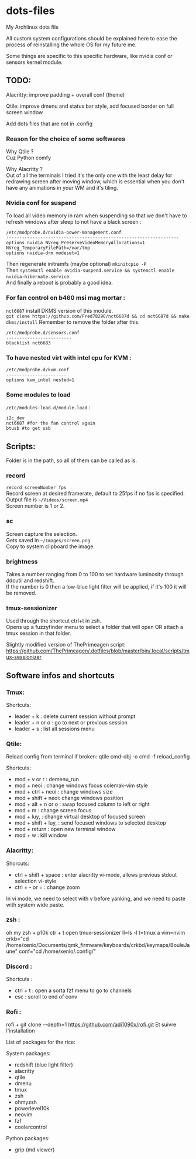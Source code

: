 # dots-files
My Archlinux dots file 

All custom system configurations should be explained here to ease the process of reinstalling the whole OS for my future me.

Some things are specific to this specific hardware, like nvidia conf or sensors kernel module.

## TODO:

Alacritty: improve padding + overall conf (theme)

Qtile: improve dmenu and status bar style, add focused border on full screen window

Add dots files that are not in .config

### Reason for the choice of some softwares

Why Qtile ? \
Cuz Python comfy

Why Alacritty ?\
Out of all the terminals I tried it's the only one with the least delay for redrawing screen after moving window, which is essential when you don't have any animations in your WM and it's tiling.

### Nvidia conf for suspend
To load all video memory in ram when suspending so that we don't have to refresh windows after sleep to not have a black screen :

```
/etc/modprobe.d/nvidia-power-management.conf
------------------------------------------------------------------
options nvidia NVreg_PreserveVideoMemoryAllocations=1 NVreg_TemporaryFilePath=/var/tmp
options nvidia-drm modeset=1
```

Then regenerate initramfs (maybe optional) ``mkinitcpio -P``\
Then ``systemctl enable nvidia-suspend.service && systemctl enable nvidia-hibernate.service``.\
And finally a reboot is probably a good idea.

### For fan control on b460 msi mag mortar : 

``nct6687`` install DKMS version of this module.\
``git clone https://github.com/Fred78290/nct6687d && cd nct6687d && make dkms/install``
Remember to remove the folder after this.

```
/etc/modprobe.d/sensors.conf
-------------------------
blacklist nct6683
```

### To have nested virt with intel cpu for KVM :
```
/etc/modprobe.d/kvm.conf
-----------------------
options kvm_intel nested=1
```

### Some modules to load

``/etc/modules-load.d/module.load`` :
```
i2c_dev
nct6687 #for the fan control again
btusb #to get usb
```

## Scripts: 
Folder is in the path, so all of them can be called as is. 

### record
``record screenNumber fps``\
Record screen at desired framerate, default to 25fps if no fps is specified. Output file is ``~/Vidéos/screen.mp4``\
Screen number is 1 or 2.

### sc

Screen capture the selection.\
Gets saved in ``~/Images/screen.png`` \
Copy to system clipboard the image.


### brightness

Takes a number ranging from 0 to 100 to set hardware luminosity through ddcutil and redshift.\
If the number is 0 then a low-blue light filter will be applied, if it's 100 it will be removed.

### tmux-sessionizer

Used through the shortcut ctrl+t in zsh.\
Opens up a fuzzyfinder menu to select a folder that will open OR attach a tmux session in that folder.

Slightly modified version of ThePrimeagen script: https://github.com/ThePrimeagen/.dotfiles/blob/master/bin/.local/scripts/tmux-sessionizer

## Software infos and shortcuts
### Tmux:

Shortcuts:
- leader + k : delete current session without prompt
- leader + n or o : go to next or previous session
- leader + s : list all sessions menu

### Qtile: 

Reload config from terminal if broken: qtile cmd-obj -o cmd -f reload_config

Shortcuts:
- mod + v or r : demenu_run
- mod + neoi : change windows focus colemak-vim style
- mod + ctrl + neoi : change windows size
- mod + shift + neoi: change windows position
- mod + alt + n or o : swap focused column to left or right
- mod + m : change screen focus
- mod + luy, : change virtual desktop of focused screen
- mod + shift + luy, : send focused windows to selected desktop
- mod + return : open new terminal window
- mod + w : kill window

### Alacritty:

Shorcuts:
- ctrl + shift + space : enter alacritty vi-mode, allows previous stdout selection vi-style
- ctrl + - or = : change zoom

In vi mode, we need to select with v before yanking, and we need to paste with system wide paste.


### zsh :

oh my zsh + p10k
ctr + t open tmux-sessionizer
ll=ls -l
t=tmux a
vim=nvim
crkb="cd /home/xenio/Documents/qmk_firmware/keyboards/crkbd/keymaps/BouleJaune"
conf="cd /home/xenio/.config/"

### Discord :

Shortcuts : 
- ctrl + t : open a sorta fzf menu to go to channels
- esc : scroll to end of conv

### Rofi :
rofi + 
git clone --depth=1 https://github.com/adi1090x/rofi.git
Et suivre l'installation

List of packages for the rice:

System packages:
- redshift (blue light filter)
- alacritty
- qtile
- dmenu
- tmux
- zsh
- ohmyzsh
- powerlevel10k
- neovim
- fzf
- coolercontrol

Python packages:
- grip (md viewer)

